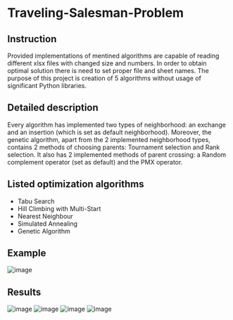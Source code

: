 # Traveling-Salesman-Problem
## Instruction
Provided implementations of mentined algorithms are capable of reading different xlsx files with changed size and numbers. In order to obtain optimal solution there is need to set proper file and sheet names.
The purpose of this project is creation of 5 algorithms without usage of significant Python libraries.

## Detailed description
Every algorithm has implemented two types of neighborhood: an exchange and an insertion (which is set as
default neighborhood). Moreover, the genetic algorithm, apart from the 2 implemented neighborhood types, contains
2 methods of choosing parents: Tournament selection and Rank selection. It also has
2 implemented methods of parent crossing: a Random complement operator (set
as default) and the PMX operator.

## Listed optimization algorithms
- Tabu Search
- Hill Climbing with Multi-Start
- Nearest Neighbour
- Simulated Annealing
- Genetic Algorithm

## Example
![image](https://user-images.githubusercontent.com/61807667/167274168-d2b0d9da-32ba-463d-aec1-af1ccaca5539.png)
## Results
![image](https://user-images.githubusercontent.com/61807667/167274129-ec2488b0-7b87-46e0-8306-7842c98acc81.png)
![image](https://user-images.githubusercontent.com/61807667/167274221-d33f6188-3488-4c47-a487-5b2308ff3769.png)
![image](https://user-images.githubusercontent.com/61807667/167274301-0f44064e-08d6-4986-a3d2-4524405abc5d.png)
![image](https://user-images.githubusercontent.com/61807667/167274339-635a87ee-7a4f-4ff9-91b5-7e397013ba2c.png)

